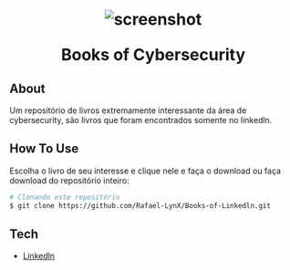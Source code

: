 
<h1 align="center">  
	
   ![screenshot](https://github.com/Rafael-LynX/Test/blob/main/a7d5ae18-1c97-4054-bb07-d01d4c4f5e38_500x281.gif)
  
  Books of Cybersecurity
</h1>

## About
Um repositório de livros extremamente interessante da área de cybersecurity, são livros que foram encontrados somente no linkedln.

## How To Use
Escolha o livro de seu interesse e clique nele e faça o download ou faça download do repositório inteiro:

```bash
# Clonando este repositório
$ git clone https://github.com/Rafael-LynX/Books-of-Linkedln.git
```

## Tech

- [Linkedln](https://www.linkedin.com/)


